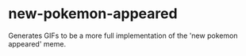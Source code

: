 # new-pokemon-appeared

Generates GIFs to be a more full implementation of the 'new pokemon appeared' meme.
